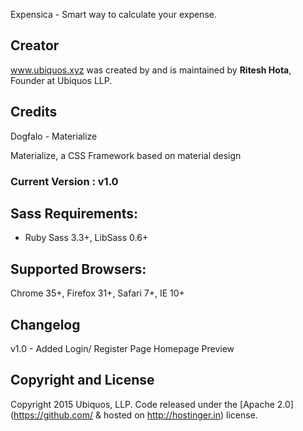 Expensica - Smart way to calculate your expense.

## Creator

www.ubiquos.xyz was created by and is maintained by **Ritesh Hota**, Founder at Ubiquos LLP.

## Credits

Dogfalo - Materialize

Materialize, a CSS Framework based on material design

### Current Version : v1.0

## Sass Requirements:
- Ruby Sass 3.3+, LibSass 0.6+

## Supported Browsers:
Chrome 35+, Firefox 31+, Safari 7+, IE 10+

## Changelog

v1.0 - Added Login/ Register Page
       Homepage
       Preview

## Copyright and License

Copyright 2015 Ubiquos, LLP. Code released under the [Apache 2.0](https://github.com/ & hosted on http://hostinger.in) license.


